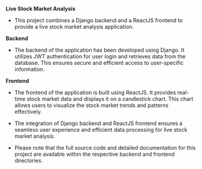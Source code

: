 **Live Stock Market Analysis**
* This project combines a Django backend and a ReactJS frontend to provide a live stock market analysis application.

**Backend**
* The backend of the application has been developed using Django. It utilizes JWT authentication for user login and retrieves data from the database. This ensures secure and efficient access to user-specific information.

**Frontend**
* The frontend of the application is built using ReactJS. It provides real-time stock market data and displays it on a candlestick chart. This chart allows users to visualize the stock market trends and patterns effectively.

* The integration of Django backend and ReactJS frontend ensures a seamless user experience and efficient data processing for live stock market analysis.

* Please note that the full source code and detailed documentation for this project are available within the respective backend and frontend directories.
